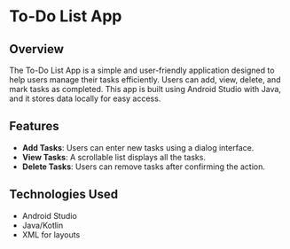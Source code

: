 # To-Do List App

## Overview
The To-Do List App is a simple and user-friendly application designed to help users manage their tasks efficiently. Users can add, view, delete, and mark tasks as completed. This app is built using Android Studio with Java, and it stores data locally for easy access.

## Features
- **Add Tasks**: Users can enter new tasks using a dialog interface.
- **View Tasks**: A scrollable list displays all the tasks.
- **Delete Tasks**: Users can remove tasks after confirming the action.

## Technologies Used
- Android Studio
- Java/Kotlin
- XML for layouts
